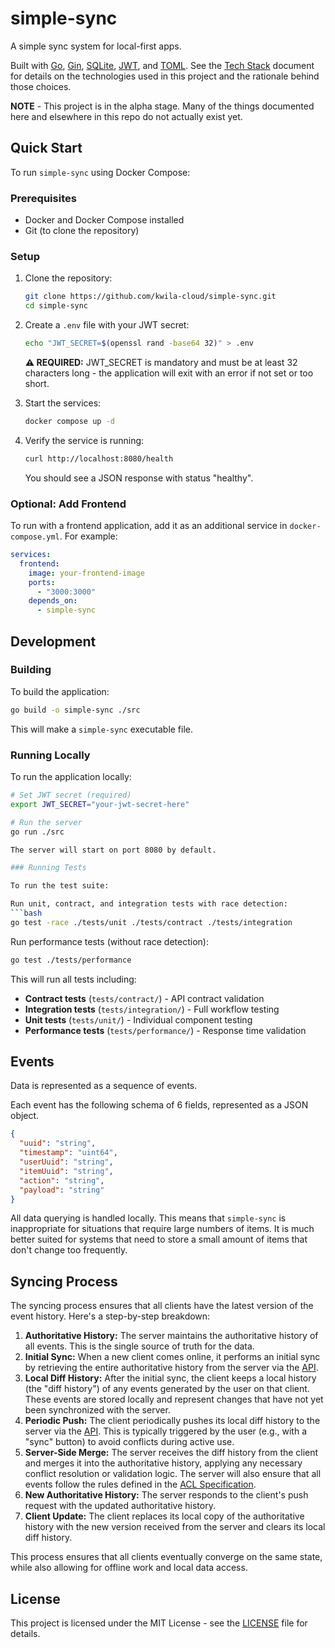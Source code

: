 # simple-sync
A simple sync system for local-first apps. 

Built with [Go](https://go.dev/), [Gin](https://github.com/gin-gonic/gin), [SQLite](https://www.sqlite.org/index.html), [JWT](https://jwt.io/), and [TOML](https://toml.io/en/). See the [Tech Stack](docs/tech-stack.md) document for details on the technologies used in this project and the rationale behind those choices.

**NOTE** - This project is in the alpha stage. Many of the things documented here and elsewhere in this repo do not actually exist yet.

## Quick Start

To run `simple-sync` using Docker Compose:

### Prerequisites
- Docker and Docker Compose installed
- Git (to clone the repository)

### Setup
1. Clone the repository:
   ```bash
   git clone https://github.com/kwila-cloud/simple-sync.git
   cd simple-sync
   ```

2. Create a `.env` file with your JWT secret:
   ```bash
   echo "JWT_SECRET=$(openssl rand -base64 32)" > .env
   ```
    **⚠️ REQUIRED:** JWT_SECRET is mandatory and must be at least 32 characters long - the application will exit with an error if not set or too short.

3. Start the services:
   ```bash
   docker compose up -d
   ```

4. Verify the service is running:
   ```bash
   curl http://localhost:8080/health
   ```
   You should see a JSON response with status "healthy".

### Optional: Add Frontend
To run with a frontend application, add it as an additional service in `docker-compose.yml`. For example:
```yaml
services:
  frontend:
    image: your-frontend-image
    ports:
      - "3000:3000"
    depends_on:
      - simple-sync
```

## Development

### Building

To build the application:

```bash
go build -o simple-sync ./src
```

This will make a `simple-sync` executable file.

### Running Locally

To run the application locally:

```bash
# Set JWT secret (required)
export JWT_SECRET="your-jwt-secret-here"

# Run the server
go run ./src

The server will start on port 8080 by default.

### Running Tests

To run the test suite:

Run unit, contract, and integration tests with race detection:
```bash
go test -race ./tests/unit ./tests/contract ./tests/integration
```

Run performance tests (without race detection):
```bash
go test ./tests/performance
```

This will run all tests including:
- **Contract tests** (`tests/contract/`) - API contract validation
- **Integration tests** (`tests/integration/`) - Full workflow testing
- **Unit tests** (`tests/unit/`) - Individual component testing
- **Performance tests** (`tests/performance/`) - Response time validation

## Events

Data is represented as a sequence of events.

Each event has the following schema of 6 fields, represented as a JSON object.

```json
{
  "uuid": "string",
  "timestamp": "uint64",
  "userUuid": "string",
  "itemUuid": "string",
  "action": "string",
  "payload": "string"
}
```

All data querying is handled locally. This means that `simple-sync` is inappropriate for situations that require large numbers of items. It is much better suited for systems that need to store a small amount of items that don't change too frequently.

## Syncing Process

The syncing process ensures that all clients have the latest version of the event history. Here's a step-by-step breakdown:

1.  **Authoritative History:** The server maintains the authoritative history of all events. This is the single source of truth for the data.
2.  **Initial Sync:** When a new client comes online, it performs an initial sync by retrieving the entire authoritative history from the server via the [API](docs/api.md).
3.  **Local Diff History:** After the initial sync, the client keeps a local history (the "diff history") of any events generated by the user on that client. These events are stored locally and represent changes that have not yet been synchronized with the server.
4.  **Periodic Push:** The client periodically pushes its local diff history to the server via the [API](docs/api.md). This is typically triggered by the user (e.g., with a "sync" button) to avoid conflicts during active use.
5.  **Server-Side Merge:** The server receives the diff history from the client and merges it into the authoritative history, applying any necessary conflict resolution or validation logic. The server will also ensure that all events follow the rules defined in the [ACL Specification](docs/acl.md).
6.  **New Authoritative History:** The server responds to the client's push request with the updated authoritative history.
7.  **Client Update:** The client replaces its local copy of the authoritative history with the new version received from the server and clears its local diff history.

This process ensures that all clients eventually converge on the same state, while also allowing for offline work and local data access.

## License

This project is licensed under the MIT License - see the [LICENSE](LICENSE) file for details.

